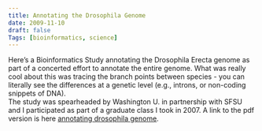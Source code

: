 ```yaml
---
title: Annotating the Drosophila Genome
date: 2009-11-10
draft: false
Tags: [bioinformatics, science]
---
```

Here’s a Bioinformatics Study annotating the Drosophila Erecta genome as part of a concerted effort to annotate the entire genome. What was really cool about this was tracing the branch points between species - you can literally see the differences at a genetic level (e.g., introns, or non-coding snippets of DNA).  
The study was spearheaded by Washington U. in partnership with SFSU and I participated as part of a graduate class I took in 2007. A link to the pdf version is here [annotating drosophila genome][1]. 


[1]:	aakerstein_bioinformatics_drosophila_annotation.pdf